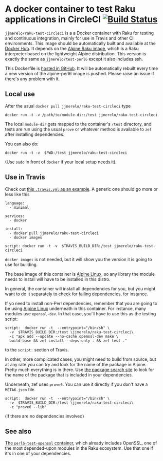 # A docker container to test Raku applications in CircleCI [![Build Status](https://travis-ci.org/JJ/raku-test-circleci.svg?branch=master)](https://travis-ci.org/JJ/raku-test-circleci)

`jjmerelo/raku-test-circleci` is a a Docker container with Raku for testing
and continuous integration, mainly for use in Travis and other CI
environments. This image should be automatically built and available
at the [Docker Hub](https://hub.docker.com/r/jjmerelo/raku-test-circleci/). It
depends on the [Alpine Raku image](https://hub.docker.com/r/jjmerelo/alpine-perl6/), which is a
Raku interpreter based on the lightweight Alpine distribution. This version is exactly the same as `jjmerelo/test-perl6` except it also includes ssh.

This Dockerfile
is [hosted in GitHub](https://github.com/JJ/raku-test-circleci). It will be
automatically rebuilt every time a new version of the alpine-perl6
image is pushed. Please raise an issue if there's any problem with it.

## Local use

After the usual `docker pull jjmerelo/raku-test-circleci` type

    docker run -t -v /path/to/module-dir:/test jjmerelo/raku-test-circleci 

The local `module-dir` gets mapped to the container's `/test` directory,
and tests are run using the usual `prove` or whatever method is
available to `zef` after installing
dependencies. 

You can also do:

    docker run -t -v  $PWD:/test jjmerelo/raku-test-circleci

(Use `sudo` in front of `docker` if your local setup needs it).

## Use in Travis

Check out
[this `.travis.yml` as an example](https://github.com/JJ/perl6-Math-Sequences/blob/master/.travis.yml). A
generic one should go more or less like this

~~~
language:
  - minimal

services:
  - docker

install:
  - docker pull jjmerelo/raku-test-circleci
  - docker images

script: docker run -t -v  $TRAVIS_BUILD_DIR:/test jjmerelo/raku-test-circleci
~~~

`docker images` is not needed, but it will show you the version it is
going to use for building. 

The base image of this container
is [Alpine Linux](https://alpinelinux.org), so any library the module
needs to install will have to be installed in this distro.

In general, the container will install all dependencies for you, but you
might want to do it separately to check for failing dependencies, for
instance.

If yo need to install non-Perl dependencies, remember that you are
going to be using [Alpine Linux](https://alpinelinux.org/) underneath
in this container. For instance, many modules use `openssl-dev`. In
that case, you'll have to use this as the testing script:

    script:  docker run -t  --entrypoint="/bin/sh" \
      -v  $TRAVIS_BUILD_DIR:/test \jjmerelo/raku-test-circleci\
      -c "apk add --update --no-cache openssl-dev make \
      build-base && zef install --deps-only . && zef test ."

to the `script:` section of Travis.

In other, more complicated cases, you might need to build from source,
but at any rate you can try and look for the name of the package in
Alpine. Pretty much everything is in
there. Use [the package search site](https://pkgs.alpinelinux.org/) to
look for the name of the package that is included in your dependencies.

Underneath, zef uses `prove6`. You can use it directly if you don't
have a `META6.json` file.

    script:  docker run -t  --entrypoint="/bin/sh" \
      -v  $TRAVIS_BUILD_DIR:/test \jjmerelo/raku-test-circleci\
      -c "prove6 --lib"

(if there are no dependencies involved)

## See also

[The `perl6-test-openssl` container](https://cloud.docker.com/u/jjmerelo/repository/docker/jjmerelo/perl6-test-openssl),
which already includes OpenSSL, one of the most depended-upon modules
in the Raku ecosystem. Use that one if it's in one of your
dependencies. 
